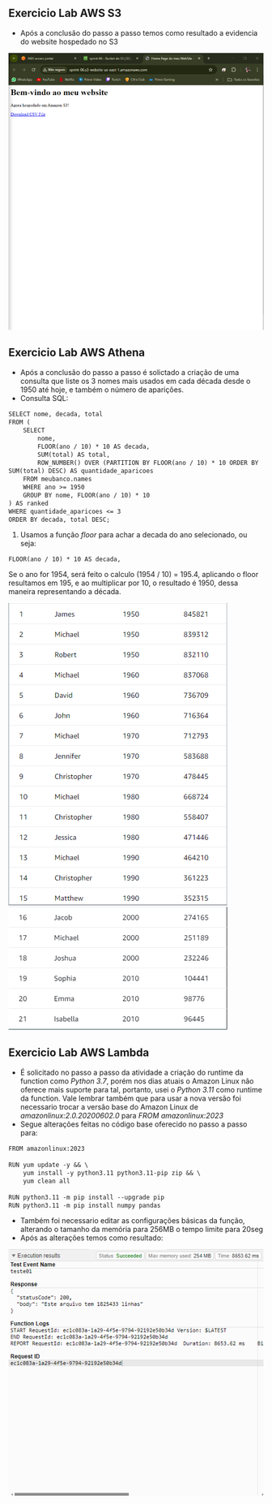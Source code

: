 ## Exercicio Lab AWS S3
- Após a conclusão do passo a passo temos como resultado a evidencia do website hospedado no S3
<img src="../evidencias/img/Atividade-AWS_S3.png">

## Exercicio Lab AWS Athena
- Após a conclusão do passo a passo é solictado a criação de uma consulta que liste os 3 nomes mais usados em cada década desde o 1950 até hoje, e também o número de aparições.
- Consulta SQL:
```
SELECT nome, decada, total
FROM (
    SELECT 
        nome, 
        FLOOR(ano / 10) * 10 AS decada, 
        SUM(total) AS total,
        ROW_NUMBER() OVER (PARTITION BY FLOOR(ano / 10) * 10 ORDER BY SUM(total) DESC) AS quantidade_aparicoes
    FROM meubanco.names
    WHERE ano >= 1950
    GROUP BY nome, FLOOR(ano / 10) * 10
) AS ranked
WHERE quantidade_aparicoes <= 3
ORDER BY decada, total DESC;
```
1. Usamos a função *floor* para achar a decada do ano selecionado, ou seja:
```
FLOOR(ano / 10) * 10 AS decada, 
```
Se o ano for 1954, será feito o calculo (1954 / 10) = 195.4, aplicando o floor resultamos em 195, e ao multiplicar por 10, o resultado é 1950, dessa maneira representando a década. 

<img src="../evidencias/img/Resultado_query_AWS-ATHENA.png">
<img src="../evidencias/img/Resultado_query_AWS-ATHENA-Parte02.png">

## Exercicio Lab AWS Lambda
- É solicitado no passo a passo da atividade a criação do runtime da function como *Python 3.7*, porém nos dias atuais o Amazon Linux não oferece mais suporte para tal, portanto, usei o *Python 3.11* como runtime da function. 
Vale lembrar também que para usar a nova versão foi necessario trocar a versão base do Amazon Linux de *amazonlinux:2.0.20200602.0* para *FROM amazonlinux:2023*
- Segue alterações feitas no código base oferecido no passo a passo para: 
```
FROM amazonlinux:2023

RUN yum update -y && \
    yum install -y python3.11 python3.11-pip zip && \
    yum clean all

RUN python3.11 -m pip install --upgrade pip
RUN python3.11 -m pip install numpy pandas
```
- Também foi necessario editar as configurações básicas da função, alterando o tamanho da memória para 256MB o tempo limite para 20seg
- Após as alterações temos como resultado: 
<img src="../evidencias/img/AWS_LAMBDA.png">

